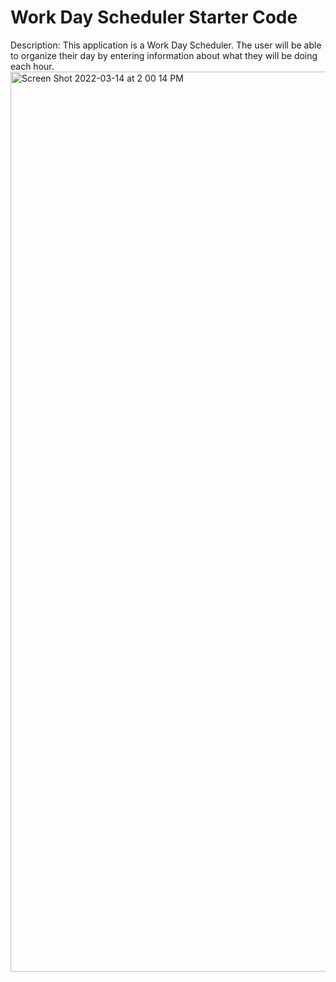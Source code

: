 # Work Day Scheduler Starter Code
Description: This application is a Work Day Scheduler. The user will be able to organize their day by entering information about what they will be doing each hour. <img width="1440" alt="Screen Shot 2022-03-14 at 2 00 14 PM" src="https://user-images.githubusercontent.com/92700307/158242414-d6c8f937-0d6d-422e-a5b0-f52160387601.png">
